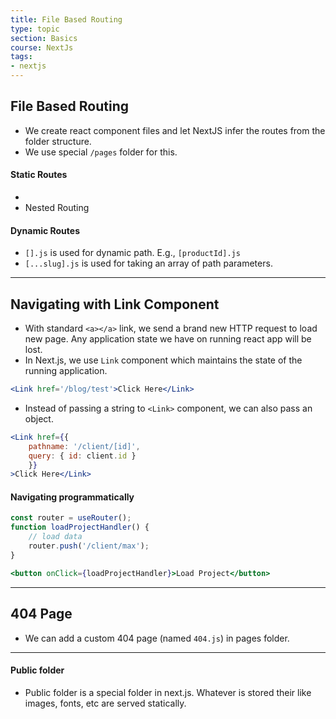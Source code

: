 ```yaml
---
title: File Based Routing
type: topic
section: Basics
course: NextJs
tags:
- nextjs
---
```

## File Based Routing
- We create react component files and let NextJS infer the routes from the folder structure.
- We use special `/pages` folder for this.


#### Static Routes
- 
- Nested Routing

#### Dynamic Routes
- `[].js` is used for dynamic path. E.g., `[productId].js`
- `[...slug].js` is used for taking an array of path parameters.

---
## Navigating with Link Component
- With standard `<a></a>` link, we send a brand new HTTP request to load new page. Any application state we have on running react app will be lost.
- In Next.js, we use `Link` component which maintains the state of the running application.

```jsx
<Link href='/blog/test'>Click Here</Link>
```

- Instead of passing a string to `<Link>` component, we can also pass an object.

```jsx
<Link href={{ 
    pathname: '/client/[id]', 
    query: { id: client.id } 
    }}
>Click Here</Link>
```

#### Navigating programmatically

```javascript
const router = useRouter();
function loadProjectHandler() {
    // load data
    router.push('/client/max');
}
```

```jsx
<button onClick={loadProjectHandler}>Load Project</button>
```

---
## 404 Page
- We can add a custom 404 page (named `404.js`) in pages folder.

---
#### Public folder
- Public folder is a special folder in next.js. Whatever is stored their like images, fonts, etc are served statically.

